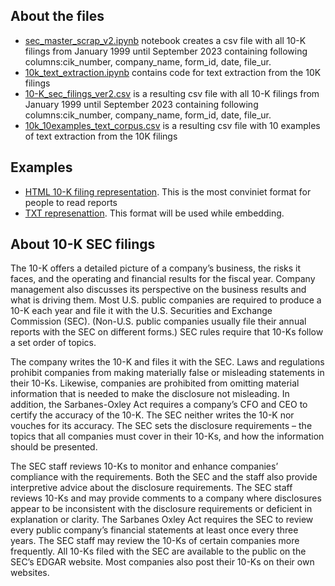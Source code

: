 ## About the files
- [sec_master_scrap_v2.ipynb](data/sec_master_scrap_v2.ipynb) notebook creates a csv file with all 10-K filings from January 1999 until September 2023 containing following columns:cik_number, company_name, form_id, date, file_ur.
- [10k_text_extraction.ipynb](data/10k_text_extraction.ipynb) contains code for text extraction from the 10K filings
- [10-K_sec_filings_ver2.csv](data/10-K_sec_filings_ver2.csv) is a resulting csv file with all 10-K filings from January 1999 until September 2023 containing following columns:cik_number, company_name, form_id, date, file_ur.
- [10k_10examples_text_corpus.csv](data/10k_10examples_text_corpus.csv) is a resulting csv file with 10 examples of text extraction from the 10K filings

## Examples
- [HTML 10-K filing representation](https://www.sec.gov/Archives/edgar/data/1008586/000095015207003118/l25295ae10vk.htm). This is the most conviniet format for people to read reports
- [TXT represenattion]([data/txt_example.txt](https://raw.githubusercontent.com/winterForestStump/thesis/main/data/txt_example.txt)). This format will be used while embedding.


## About 10-K SEC filings
The 10-K offers a detailed picture of a company’s business, the risks it faces, and the operating and financial results for the fiscal year. Company management also discusses its perspective on the business results and what is driving them. Most U.S. public companies are required to produce a 10-K each year and file it with the U.S. Securities and Exchange Commission (SEC). (Non-U.S. public companies usually file their annual reports with the SEC on different forms.) SEC rules require that 10-Ks follow a set order of topics.

The company writes the 10-K and files it with the SEC. Laws and regulations prohibit companies from making materially false or misleading statements in their 10-Ks. Likewise, companies are prohibited from omitting material information that is needed to make the disclosure not misleading. In addition, the Sarbanes-Oxley Act requires a company’s CFO and CEO to certify the accuracy of the 10-K. The SEC neither writes the 10-K nor vouches for its accuracy. The SEC sets the disclosure requirements – the topics that all companies must cover in their 10-Ks, and how the information should be presented.

The SEC staff reviews 10-Ks to monitor and enhance companies’ compliance with the requirements. Both the SEC and the staff also provide interpretive advice about the disclosure requirements. The SEC staff reviews 10-Ks and may provide comments to a company where disclosures appear to be inconsistent with the disclosure requirements or deficient in explanation or clarity. The Sarbanes Oxley Act requires the SEC to review every public company’s financial statements at least once every three years. The SEC staff may review the 10-Ks of certain companies more frequently. All 10-Ks filed with the SEC are available to the public on the SEC’s EDGAR website. Most companies also post their 10-Ks on their own websites.
